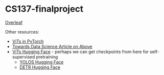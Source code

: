 # CS137-finalproject

[Overleaf](https://www.overleaf.com/project/636d2ab0c7f15f36c24c3b89)

Other resources: 
* [ViTs in PyTorch](https://github.com/lucidrains/vit-pytorch)
* [Towards Data Science Article on Above](https://towardsdatascience.com/vision-transformers-in-pytorch-43d13cb7ec7a)
* [ViTs Hugging Face](https://huggingface.co/docs/transformers/model_doc/vit#vision-transformer-vit) - perhaps we can get checkpoints from here for self-supervised pretraining
  * [YOLOS Hugging Face](https://huggingface.co/docs/transformers/model_doc/yolos)
  * [DETR Hugging Face](https://huggingface.co/docs/transformers/model_doc/detr)
